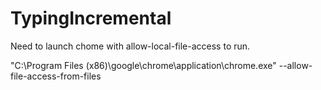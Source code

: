 # TypingIncremental

Need to launch chome with allow-local-file-access to run.


"C:\Program Files (x86)\google\chrome\application\chrome.exe" --allow-file-access-from-files